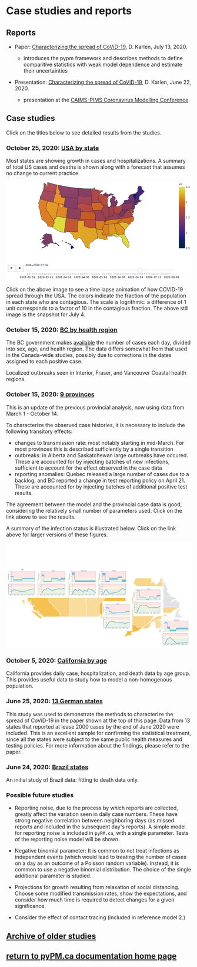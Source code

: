 # Case studies and reports

## Reports

* Paper: [Characterizing the spread of CoViD-19](reports/Characterizing_spread.pdf), D. Karlen, July 13, 2020.
    * introduces the pypm framework and describes methods to define comparitive statistics with weak model dependence
    and estimate their uncertainties

* Presentation: [Characterizing the spread of CoViD-19](reports/pims_karlen20200622.pdf), D. Karlen, June 22, 2020.
    * presentation at the [CAIMS-PIMS Coronavirus Modelling Conference](https://www.pims.math.ca/scientific-event/200622-cpcmc)

## Case studies

Click on the titles below to see detailed results from the studies.

### October 25, 2020: [USA by state](usa20201025/index.md)

Most states are showing growth in cases and hospitalizations.
A summary of total US cases and deaths is shown along with a forecast that assumes no change to current practice.

[![uc](usa_uc_2020-08-09.png)](usa_uc_2020-10-25.gif)

Click on the above image to see a time lapse animation of how COVID-19 spread through the USA. The colors indicate the
fraction of the population in each state who are contagious. The scale is logrithmic: a difference of 1 unit
corresponds to a factor of 10 in the contagious fraction. The above still image is the snapshot for July 4.

### October 15, 2020: [BC by health region](bc20201015/index.md)

The BC government makes [available](http://www.bccdc.ca/health-info/diseases-conditions/covid-19/data)
the number of cases each day, divided into sex, age, and health region.
The data differs somewhat from that used in the Canada-wide studies, possibly due to corrections in
the dates assigned to each positive case.

Localized outbreaks seen in Interior, Fraser, and Vancouver Coastal health regions.

### October 15, 2020: [9 provinces](prov20201015/index.md)

This is an update of the previous provincial analysis, now using data from March 1 - October 14.

To characterize the observed case histories, it is necessary to include the following transitory
effects:
* changes to transmission rate: most notably starting in mid-March. For most provinces this is described
sufficiently by a single transition
* outbreaks: in Alberta and Saskatchewan large outbreaks have occured. These are accounted for by
injecting batches of new infections, sufficient to account for the effect observed in the case data
* reporting anomalies: Quebec released a large number of cases due to a backlog, and BC
reported a change in test reporting policy on April 21. These are accounted for by
injecting batches of additional positive test results.

The agreement between the model and the provincial case data is good, considering
the relatively small number of parameters used. Click on the link above to see the results.

A summary of the infection status is illustrated below. Click on the link above for larger versions of these figures.

[![canada](canada-sept2020.png)](canada-sept2020.png)

### October 5, 2020: [California by age](california20201005/index.md)

California provides daily case, hospitalization, and death data by age group.
This provides useful data to study how to model a non-homogenous population.

### June 25, 2020: [13 German states](germany20200625/index.md)

This study was used to demonstrate the methods to characterize the spread of CoViD-19 in the paper shown at the top of this page.
Data from 13 states that reported at lease 2000 cases by the end of June 2020 were included.
This is an excellent sample for confirming the statistical treatment, since all the states were subject to the same
public health measures and testing policies.
For more information about the findings, please refer to the paper.

### June 24, 2020: [Brazil states](brazil20200624/index.md)

An initial study of Brazil data: fitting to death data only.

### Possible future studies

* Reporting noise, due to the process by which reports are collected, greatly affect the
variation seen in daily case numbers. These have strong negative correlation between neighboring
days (as missed reports and included in the subsequent day's reports).
A simple model for reporting noise is included in ``pyPM.ca``, with a single parameter.
Tests of the reporting noise model will be shown.

* Negative binomial parameter: It is common to not treat infections as independent events (which
would lead to treating the number of cases on a day as an outcome of a Poisson random variable).
Instead, it is common to use a negative binomial distribution.
The choice of the single additional parameter is studied.

* Projections for growth resulting from relaxation of social distancing. Choose some
modified transmission rates, show the expectations, and consider how much time is required to
detect changes for a given significance.

* Consider the effect of contact tracing (included in reference model 2.)

## [Archive of older studies](archive/index.md)

## [return to pyPM.ca documentation home page](../..)
